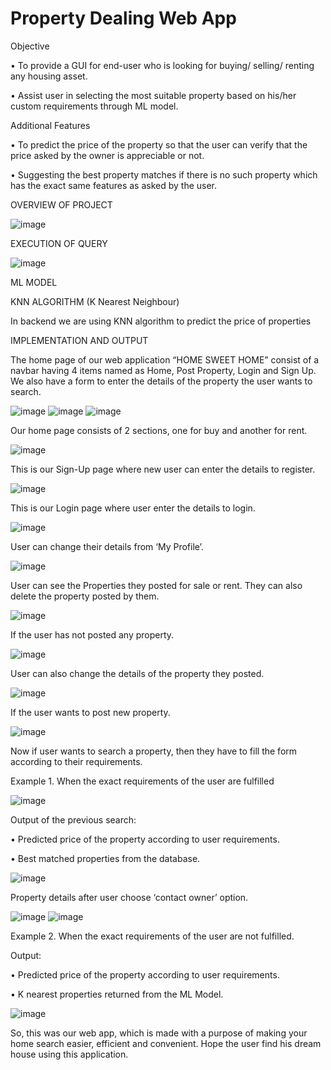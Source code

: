 # Property Dealing Web App

Objective

•	To provide a GUI for end-user who is looking for buying/ selling/ renting any housing asset.

•	Assist user in selecting the most suitable property based on his/her custom requirements through ML model.

Additional Features

•	To predict the price of the property so that the user can verify that the price asked by the owner is appreciable or not.

•	Suggesting the best property matches if there is no such property which has the exact same features as asked by the user.


OVERVIEW OF PROJECT

![image](https://user-images.githubusercontent.com/55645517/171822661-8a80513c-ffcd-4c72-ac7b-a7c5c2338246.png)

EXECUTION OF QUERY

![image](https://user-images.githubusercontent.com/55645517/171822600-b4e639ff-e8a2-4b9b-adb9-902c9a11598e.png)

ML MODEL

KNN ALGORITHM (K Nearest Neighbour)

In backend we are using KNN algorithm to predict the price of properties

IMPLEMENTATION AND OUTPUT

The home page of our web application “HOME SWEET HOME” consist of a navbar having 4 items named as Home, Post Property, Login and Sign Up. We also have a form to enter the details of the property the user wants to search.

![image](https://user-images.githubusercontent.com/55645517/171827253-5293f4be-f791-40a4-a47b-76eeda8b73d7.png)
![image](https://user-images.githubusercontent.com/55645517/171827301-42f17be3-550c-4812-a5d6-40af289e3979.png)
![image](https://user-images.githubusercontent.com/55645517/171828537-b0990c1e-e620-4daf-9b78-fb4861396c56.png)


Our home page consists of 2 sections, one for buy and another for rent. 

![image](https://user-images.githubusercontent.com/55645517/171827418-631ed16a-dc08-458b-a945-12edb342fe0a.png)

This is our Sign-Up page where new user can enter the details to register.

![image](https://user-images.githubusercontent.com/55645517/171827676-9fc90c89-88e7-4d5c-8223-55d2cad627d0.png)

This is our Login page where user enter the details to login.

![image](https://user-images.githubusercontent.com/55645517/171827950-94ec6ff7-0b31-4835-88fa-bf78d7507f9d.png)

User can change their details from ‘My Profile’.

![image](https://user-images.githubusercontent.com/55645517/171828009-127e4348-c7c5-4582-b687-320251728fcc.png)

User can see the Properties they posted for sale or rent. They can also delete the property posted by them.

![image](https://user-images.githubusercontent.com/55645517/171828202-39641791-9bd4-46a9-b458-d9726b830b52.png)

If the user has not posted any property.

![image](https://user-images.githubusercontent.com/55645517/171828786-bbed1c50-5db8-49b4-a62f-a3bee1029195.png)

User can also change the details of the property they posted.

![image](https://user-images.githubusercontent.com/55645517/171828117-c7440084-ef44-4287-917d-b3f9f243c2b8.png)

If the user wants to post new property.

![image](https://user-images.githubusercontent.com/55645517/171828878-8290cc92-d863-45ec-a5a1-f12832fce70c.png)

Now if user wants to search a property, then they have to fill the form according to their requirements.

Example 1. When the exact requirements of the user are fulfilled

![image](https://user-images.githubusercontent.com/55645517/171829078-6beed083-77c4-4889-8661-894cc4e25bd7.png)

Output of the previous search:

•	Predicted price of the property according to user requirements.

•	Best matched properties from the database.

![image](https://user-images.githubusercontent.com/55645517/171829162-9dfd9eb4-7292-43a6-baee-18c34c1d7fb1.png)

Property details after user choose ‘contact owner’ option.

![image](https://user-images.githubusercontent.com/55645517/171829262-105dd2a7-e80a-4496-83b8-983ffec0ec73.png)
![image](https://user-images.githubusercontent.com/55645517/171829302-7bae15d6-d746-414b-a91b-b0f430657bbc.png)

Example 2. When the exact requirements of the user are not fulfilled.

Output:

•	Predicted price of the property according to user requirements.

•	K nearest properties returned from the ML Model.

![image](https://user-images.githubusercontent.com/55645517/171829517-b7897a71-c3ac-4696-aa8c-f80fc445285f.png)

So, this was our web app, which is made with a purpose of making your home search easier, efficient and convenient. Hope the user find his dream house using this application.






